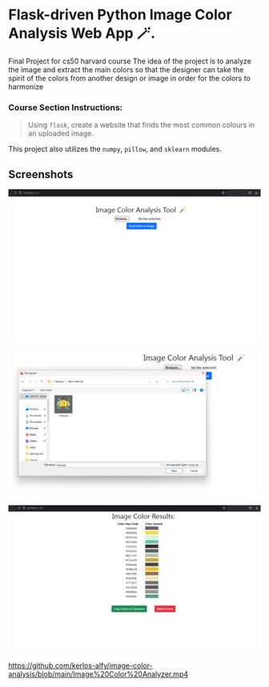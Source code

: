 # Flask-driven Python Image Color Analysis Web App 🪄.

Final Project for cs50 harvard course
The idea of the project is to analyze the image and extract the main colors so that the designer can take the spirit of the colors from another design or image in order for the colors to harmonize

### Course Section Instructions:

> Using `flask`, create a website that finds the most common colours in an uploaded image.

This project also utilizes the `numpy`, `pillow`, and `sklearn` modules.

## Screenshots

![App Screenshot](https://github.com/kerlos-alfy/image-color-analysis/blob/main/1.png?raw=true)

![App Screenshot](https://github.com/kerlos-alfy/image-color-analysis/blob/main/2.png?raw=true)

![App Screenshot](https://github.com/kerlos-alfy/image-color-analysis/blob/main/3.png?raw=true)

https://github.com/kerlos-alfy/image-color-analysis/blob/main/Image%20Color%20Analyzer.mp4
